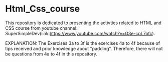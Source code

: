 # Html_Css_course
This repository is dedicated to presenting the activties related to HTML and CSS course from youtube channel: SuperSimpleDev(link:https://www.youtube.com/watch?v=G3e-cpL7ofc).

EXPLANATION: The Exercises 3a to 3f is the exercises 4a to 4f because of tips received and prior knowledge about "padding". Therefore, there will not be questions from 4a to 4f in this repository.

